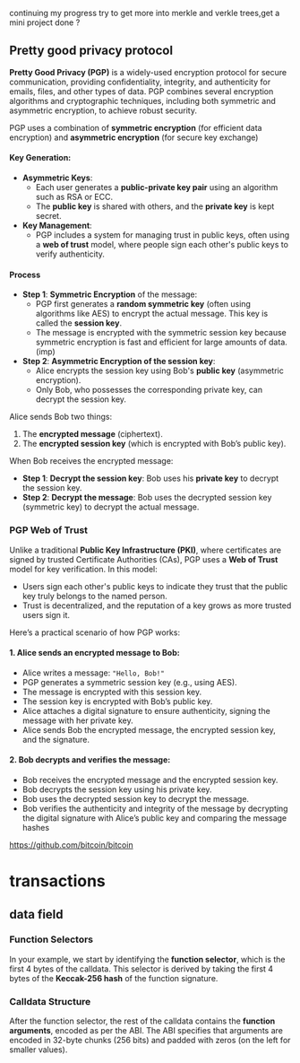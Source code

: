 
continuing my progress
try to get more into merkle and verkle trees,get a mini project done ?

## Pretty good privacy protocol 

**Pretty Good Privacy (PGP)** is a widely-used encryption protocol for secure communication, providing confidentiality, integrity, and authenticity for emails, files, and other types of data. PGP combines several encryption algorithms and cryptographic techniques, including both symmetric and asymmetric encryption, to achieve robust security.

PGP uses a combination of **symmetric encryption** (for efficient data encryption) and **asymmetric encryption** (for secure key exchange)
#### **Key Generation**:

- **Asymmetric Keys**:
    - Each user generates a **public-private key pair** using an algorithm such as RSA or ECC.
    - The **public key** is shared with others, and the **private key** is kept secret.
- **Key Management**:
    - PGP includes a system for managing trust in public keys, often using a **web of trust** model, where people sign each other's public keys to verify authenticity.
#### Process
- **Step 1**: **Symmetric Encryption** of the message:
    - PGP first generates a **random symmetric key** (often using algorithms like AES) to encrypt the actual message. This key is called the **session key**.
    - The message is encrypted with the symmetric session key because symmetric encryption is fast and efficient for large amounts of data.(imp)
- **Step 2**: **Asymmetric Encryption of the session key**:
    - Alice encrypts the session key using Bob's **public key** (asymmetric encryption).
    - Only Bob, who possesses the corresponding private key, can decrypt the session key.

Alice sends Bob two things:

1. The **encrypted message** (ciphertext).
2. The **encrypted session key** (which is encrypted with Bob’s public key).

When Bob receives the encrypted message:

- **Step 1**: **Decrypt the session key**: Bob uses his **private key** to decrypt the session key.
- **Step 2**: **Decrypt the message**: Bob uses the decrypted session key (symmetric key) to decrypt the actual message.

### PGP Web of Trust

Unlike a traditional **Public Key Infrastructure (PKI)**, where certificates are signed by trusted Certificate Authorities (CAs), PGP uses a **Web of Trust** model for key verification. In this model:

- Users sign each other's public keys to indicate they trust that the public key truly belongs to the named person.
- Trust is decentralized, and the reputation of a key grows as more trusted users sign it.

Here’s a practical scenario of how PGP works:

#### 1. **Alice sends an encrypted message to Bob:**

- Alice writes a message: `"Hello, Bob!"`
- PGP generates a symmetric session key (e.g., using AES).
- The message is encrypted with this session key.
- The session key is encrypted with Bob’s public key.
- Alice attaches a digital signature to ensure authenticity, signing the message with her private key.
- Alice sends Bob the encrypted message, the encrypted session key, and the signature.

#### 2. **Bob decrypts and verifies the message:**

- Bob receives the encrypted message and the encrypted session key.
- Bob decrypts the session key using his private key.
- Bob uses the decrypted session key to decrypt the message.
- Bob verifies the authenticity and integrity of the message by decrypting the digital signature with Alice’s public key and comparing the message hashes

https://github.com/bitcoin/bitcoin

# transactions 
## data field 

### **Function Selectors**

In your example, we start by identifying the **function selector**, which is the first 4 bytes of the calldata. This selector is derived by taking the first 4 bytes of the **Keccak-256 hash** of the function signature.

### **Calldata Structure**

After the function selector, the rest of the calldata contains the **function arguments**, encoded as per the ABI. The ABI specifies that arguments are encoded in 32-byte chunks (256 bits) and padded with zeros (on the left for smaller values).
